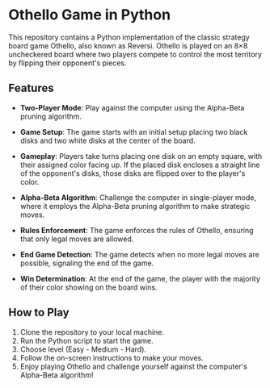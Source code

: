 # Othello Game in Python

This repository contains a Python implementation of the classic strategy board game Othello, also known as Reversi. Othello is played on an 8×8 uncheckered board where two players compete to control the most territory by flipping their opponent's pieces.

## Features

- **Two-Player Mode**: Play against the computer using the Alpha-Beta pruning algorithm.
  
- **Game Setup**: The game starts with an initial setup placing two black disks and two white disks at the center of the board.

- **Gameplay**: Players take turns placing one disk on an empty square, with their assigned color facing up. If the placed disk encloses a straight line of the opponent's disks, those disks are flipped over to the player's color.

- **Alpha-Beta Algorithm**: Challenge the computer in single-player mode, where it employs the Alpha-Beta pruning algorithm to make strategic moves.

- **Rules Enforcement**: The game enforces the rules of Othello, ensuring that only legal moves are allowed.

- **End Game Detection**: The game detects when no more legal moves are possible, signaling the end of the game.

- **Win Determination**: At the end of the game, the player with the majority of their color showing on the board wins.

## How to Play

1. Clone the repository to your local machine.
2. Run the Python script to start the game.
3. Choose level (Easy - Medium - Hard).
4. Follow the on-screen instructions to make your moves.
5. Enjoy playing Othello and challenge yourself against the computer's Alpha-Beta algorithm!
